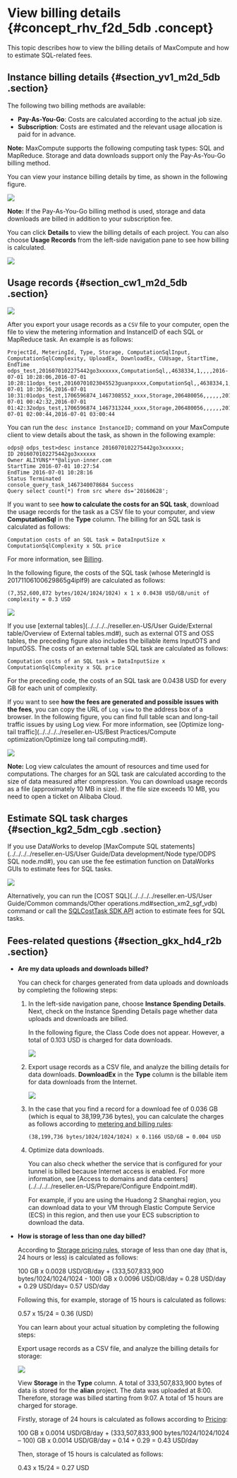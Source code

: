 # View billing details {#concept_rhv_f2d_5db .concept}

This topic describes how to view the billing details of MaxCompute and how to estimate SQL-related fees.

## Instance billing details {#section_yv1_m2d_5db .section}

The following two billing methods are available:

-   **Pay-As-You-Go**: Costs are calculated according to the actual job size.
-   **Subscription**: Costs are estimated and the relevant usage allocation is paid for in advance.

**Note:** MaxCompute supports the following computing task types: SQL and MapReduce. Storage and data downloads support only the Pay-As-You-Go billing method.

You can view your instance billing details by time, as shown in the following figure.

![](http://static-aliyun-doc.oss-cn-hangzhou.aliyuncs.com/assets/img/11938/15570273641126_en-US.png)

**Note:** If the Pay-As-You-Go billing method is used, storage and data downloads are billed in addition to your subscription fee.

You can click **Details** to view the billing details of each project. You can also choose **Usage Records** from the left-side navigation pane to see how billing is calculated.

![](http://static-aliyun-doc.oss-cn-hangzhou.aliyuncs.com/assets/img/11938/15570273648898_en-US.png)

## Usage records {#section_cw1_m2d_5db .section}

![](http://static-aliyun-doc.oss-cn-hangzhou.aliyuncs.com/assets/img/11938/15570273641127_en-US.png)

After you export your usage records as a `CSV` file to your computer, open the file to view the metering information and InstanceID of each SQL or MapReduce task. An example is as follows:

```
ProjectId, MeteringId, Type, Storage, ComputationSqlInput, ComputationSqlComplexity, UploadEx, DownloadEx, CUUsage, StartTime, EndTime
odps_test,2016070102275442go3xxxxxx,ComputationSql,,4638334,1,,,,2016-07-01 10:28:06,2016-07-01 10:28:11odps_test,20160701023045523guanpxxxx,ComputationSql,,4638334,1,,,,2016-07-01 10:30:56,2016-07-01 10:31:01odps_test,1706596874_1467308552_xxxx,Storage,206480056,,,,,,2016-07-01 00:42:32,2016-07-01 01:42:32odps_test,1706596874_1467313244_xxxx,Storage,206480056,,,,,,2016-07-01 02:00:44,2016-07-01 03:00:44
```

You can run the `desc instance InstanceID;` command on your MaxCompute client to view details about the task, as shown in the following example:

```
odps@ odps_test>desc instance 2016070102275442go3xxxxxx;
ID 2016070102275442go3xxxxxx
Owner ALIYUN$***@aliyun-inner.com
StartTime 2016-07-01 10:27:54 
EndTime 2016-07-01 10:28:16
Status Terminated 
console_query_task_1467340078684 Success 
Query select count(*) from src where ds='20160628';
```

If you want to see **how to calculate the costs for an SQL task**, download the usage records for the task as a CSV file to your computer, and view **ComputationSql** in the **Type** column. The billing for an SQL task is calculated as follows:

```
Computation costs of an SQL task = DataInputSize x ComputationSqlComplexity x SQL price
```

For more information, see [Billing](reseller.en-US/Pricing/Billing.md#).

In the following figure, the costs of the SQL task \(whose MeteringId is 20171106100629865g4iplf9\) are calculated as follows:

```
(7,352,600,872 bytes/1024/1024/1024) x 1 x 0.0438 USD/GB/unit of complexity = 0.3 USD
```

![](http://static-aliyun-doc.oss-cn-hangzhou.aliyuncs.com/assets/img/11938/15570273649592_en-US.png)

If you use [external tables](../../../../reseller.en-US/User Guide/External table/Overview of External tables.md#), such as external OTS and OSS tables, the preceding figure also includes the billable items InputOTS and InputOSS. The costs of an external table SQL task are calculated as follows:

```
Computation costs of an SQL task = DataInputSize x ComputationSqlComplexity x SQL price
```

For the preceding code, the costs of an SQL task are 0.0438 USD for every GB for each unit of complexity.

If you want to see **how the fees are generated and possible issues with the fees**, you can copy the URL of `Log view` to the address box of a browser. In the following figure, you can find full table scan and long-tail traffic issues by using Log view. For more information, see [Optimize long-tail traffic](../../../../reseller.en-US/Best Practices/Compute optimization/Optimize long tail computing.md#).

![](http://static-aliyun-doc.oss-cn-hangzhou.aliyuncs.com/assets/img/11938/15570273648899_en-US.png)

**Note:** Log view calculates the amount of resources and time used for computations. The charges for an SQL task are calculated according to the size of data measured after compression. You can download usage records as a file \(approximately 10 MB in size\). If the file size exceeds 10 MB, you need to open a ticket on Alibaba Cloud.

## Estimate SQL task charges {#section_kg2_5dm_cgb .section}

If you use DataWorks to develop [MaxCompute SQL statements](../../../../reseller.en-US/User Guide/Data development/Node type/ODPS SQL node.md#), you can use the fee estimation function on DataWorks GUIs to estimate fees for SQL tasks.

![](http://static-aliyun-doc.oss-cn-hangzhou.aliyuncs.com/assets/img/11938/155702736434166_en-US.png)

Alternatively, you can run the [COST SQL](../../../../reseller.en-US/User Guide/Common commands/Other operations.md#section_xm2_sgf_vdb) command or call the [SQLCostTask SDK API](http://www.javadoc.io/doc/com.aliyun.odps/odps-sdk-core/0.29.10-public) action to estimate fees for SQL tasks.

## Fees-related questions {#section_gkx_hd4_r2b .section}

-   **Are my data uploads and downloads billed?** 

    You can check for charges generated from data uploads and downloads by completing the following steps:

    1.  In the left-side navigation pane, choose **Instance Spending Details**. Next, check on the Instance Spending Details page whether data uploads and downloads are billed.

        In the following figure, the Class Code does not appear. However, a total of 0.103 USD is charged for data downloads.

        ![](http://static-aliyun-doc.oss-cn-hangzhou.aliyuncs.com/assets/img/11938/15570273648901_en-US.png)

    2.  Export usage records as a CSV file, and analyze the billing details for data downloads. **DownloadEx** in the **Type** column is the billable item for data downloads from the Internet.

        ![](http://static-aliyun-doc.oss-cn-hangzhou.aliyuncs.com/assets/img/11938/15570273658903_en-US.png)

    3.  In the case that you find a record for a download fee of 0.036 GB \(which is equal to 38,199,736 bytes\), you can calculate the charges as follows according to [metering and billing rules](reseller.en-US/.md#table_xx5_hvc_5db):

        ```
        (38,199,736 bytes/1024/1024/1024) x 0.1166 USD/GB = 0.004 USD
        ```

    4.  Optimize data downloads.

        You can also check whether the service that is configured for your tunnel is billed because Internet access is enabled. For more information, see [Access to domains and data centers](../../../../reseller.en-US/Prepare/Configure Endpoint.md#).

        For example, if you are using the Huadong 2 Shanghai region, you can download data to your VM through Elastic Compute Service \(ECS\) in this region, and then use your ECS subscription to download the data.

-   **How is storage of less than one day billed?** 

    According to [Storage pricing rules](reseller.en-US/.md#table_sw5_hvc_5db), storage of less than one day \(that is, 24 hours or less\) is calculated as follows:

    100 GB x 0.0028 USD/GB/day + \(333,507,833,900 bytes/1024/1024/1024 - 100\) GB x 0.0096 USD/GB/day = 0.28 USD/day + 0.29 USD/day= 0.57 USD/day

    Following this, for example, storage of 15 hours is calculated as follows:

    0.57 x 15/24 = 0.36 \(USD\)

    You can learn about your actual situation by completing the following steps:

    Export usage records as a CSV file, and analyze the billing details for storage:

    ![](http://static-aliyun-doc.oss-cn-hangzhou.aliyuncs.com/assets/img/11938/15570273658904_en-US.png)

    View **Storage** in the **Type** column. A total of 333,507,833,900 bytes of data is stored for the **alian** project. The data was uploaded at 8:00. Therefore, storage was billed starting from 9:07. A total of 15 hours are charged for storage.

    Firstly, storage of 24 hours is calculated as follows according to [Pricing](reseller.en-US/Pricing/Billing.md#):

    100 GB x 0.0014 USD/GB/day + \(333,507,833,900 bytes/1024/1024/1024 – 100\) GB x 0.0014 USD/GB/day = 0.14 + 0.29 = 0.43 USD/day

    Then, storage of 15 hours is calculated as follows:

    0.43 x 15/24 = 0.27 USD


